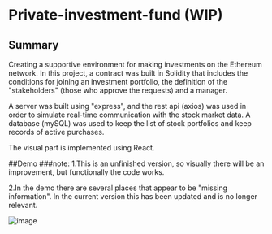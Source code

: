 # Private-investment-fund (WIP)
## Summary

Creating a supportive environment for making investments on the Ethereum network. In this project, a contract was built in Solidity that includes the conditions for joining an investment portfolio, the definition of the "stakeholders" (those who approve the requests) and a manager.


A server was built using "express", and the rest api (axios) was used in order to simulate real-time communication with the stock market data. A database (mySQL) was used to keep the list of stock portfolios and keep records of active purchases.


The visual part is implemented using React.

##Demo
###note:
1.This is an unfinished version, so visually there will be an improvement, but functionally the code works.

2.In the demo there are several places that appear to be "missing information". In the current version this has been updated and is no longer relevant.


![image](https://user-images.githubusercontent.com/62293316/183950433-8af2c426-9d44-4ed2-bc89-f80c99a53e8e.png)




